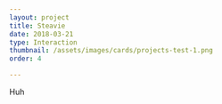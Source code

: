 ```yaml
---
layout: project
title: Steavie
date: 2018-03-21
type: Interaction
thumbnail: /assets/images/cards/projects-test-1.png
order: 4

---
```


Huh
